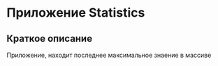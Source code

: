 # Приложение Statistics

## Краткое описание

Приложение, находит последнее максимальное знаение в массиве

